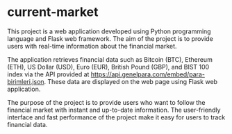 # current-market


This project is a web application developed using Python programming language and Flask web framework. The aim of the project is to provide users with real-time information about the financial market.

The application retrieves financial data such as Bitcoin (BTC), Ethereum (ETH), US Dollar (USD), Euro (EUR), British Pound (GBP), and BIST 100 index via the API provided at https://api.genelpara.com/embed/para-birimleri.json. These data are displayed on the web page using Flask web application.

The purpose of the project is to provide users who want to follow the financial market with instant and up-to-date information. The user-friendly interface and fast performance of the project make it easy for users to track financial data.
